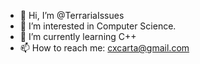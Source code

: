 - 👋 Hi, I’m @TerrariaIssues
- 👀 I’m interested in Computer Science.
- 🌱 I’m currently learning C++
- 📫 How to reach me: cxcarta@gmail.com

<!---
TerrariaIssues/TerrariaIssues is a ✨ special ✨ repository because its `README.md` (this file) appears on your GitHub profile.
You can click the Preview link to take a look at your changes.
--->
